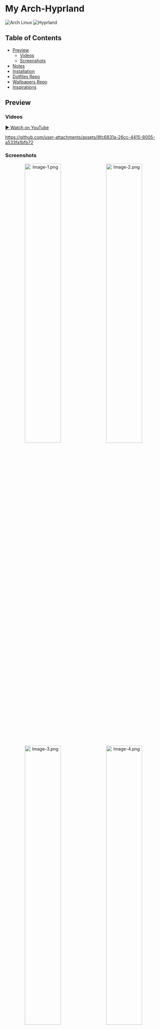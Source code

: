# My Arch-Hyprland
![Arch Linux](https://img.shields.io/badge/Arch-Linux-1793D1?logo=arch-linux&logoColor=white)
![Hyprland](https://img.shields.io/badge/Hyprland-WM-000000?logo=wayland&logoColor=white)

## Table of Contents
- [Preview](#preview)
  - [Videos](#videos)
  - [Screenshots](#screenshots)
- [Notes](#notes)
- [Installation](#installation)
- [Dotfiles Repo](#dotfiles-repo)
- [Wallpapers Repo](#wallpapers-repo)
- [Inspirations](#inspirations)

## Preview
### Videos
[▶️ Watch on YouTube](https://youtu.be/j_eCc8s1v3M)

<https://github.com/user-attachments/assets/8fc6831a-26cc-4415-8005-a533fa1bfb72>

### Screenshots
<p align="center">
    <img src="https://github.com/user-attachments/assets/a004c50a-4001-4596-a48e-97ecc9997843" alt="Image-1.png" width="48%"/>
    <img width="12"/>
    <img src="https://github.com/user-attachments/assets/5d59431c-de0c-487d-bc1a-ea4b2828787a" alt="Image-2.png" width="48%"/>
    <img src="https://github.com/user-attachments/assets/b2b0674f-4709-40d3-bfbe-9c5c5660bf3b" alt="Image-3.png" width="48%"/>
    <img width="12"/>
    <img src="https://github.com/user-attachments/assets/c55950ed-8e7b-4e10-bde3-dd445fbc388b" alt="Image-4.png" width="48%"/>
</p>

## Notes
> [!IMPORTANT]
> `This script automates the installation and setup of my Arch Hyprland environment.`
> - If you want to try it, you should use a minimal profile and backup your system beforehand.

> [!NOTE]
> This script does not include package uninstallation, as some packages may already exist on your system by default. Creating an uninstallation script could potentially affect your current setup.

## Installation
Use this script to install Hyprland on an Arch-based system:
```
git clone --depth=1 https://github.com/ViegPhunt/Arch-Hyprland.git
cd ~/Arch-Hyprland
chmod +x install.sh
./install.sh
```

## Update Dotfiles
To update your dotfiles, you can either run the script locally:
```
cd ~/Arch-Hyprland
chmod +x update.sh
./update.sh
```
Or run it directly from the remote repository:
```
bash -c "$(curl -fSL https://raw.githubusercontent.com/ViegPhunt/Arch-Hyprland/main/update.sh)"
```

## Dotfiles Repo
This repo contains all my dotfiles: [`Dotfiles`](https://github.com/ViegPhunt/Dotfiles).

## Wallpapers Repo
You can find my wallpaper collection in: [`Wallpaper-Collection`](https://github.com/ViegPhunt/Wallpaper-Collection).

## Inspirations
I drew inspiration from the following projects and communities:

- https://www.reddit.com/r/unixporn/
- https://github.com/JaKooLit/Hyprland-Dots
- https://github.com/Hyde-project/hyde
- https://github.com/mylinuxforwork/dotfiles

and more...

## Feedback
If you find this repo useful or have any suggestions, feel free to open an issue or submit a pull request. Happy ricing! 🍚
